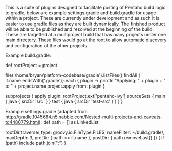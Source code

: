 This is a suite of plugins designed to facilitate porting of Pentaho build logic to gradle, below are example settings.gradle and build.gradle for usage within a project.  These are currently under development and as such it is easier to use gradle files as they are built dynamically.  The finished product will be able to be published and resolved at the beginning of the build. These are targetted at a multiproject build that has many projects under one main directory.  These files would go at the root to allow automatic discovery and configuration of the other projects.

Example build.gradle:

def rootProject = project

file('/home/bryan/platform-codebase/gradle').listFiles().findAll { it.name.endsWith('.gradle')}.each { plugin ->
    println "Applying: " + plugin + " to " + project.name
    project.apply from: plugin 
}

subprojects {
  apply plugin: rootProject.ext['pentaho-ivy']
  sourceSets {
    main {
      java {
        srcDir 'src'
      }
    }
    test {
      java {
        srcDir 'test-src'
      }
    }
  }
}

Example settings.gradle (adapted from http://gradle.1045684.n5.nabble.com/Nested-multi-projects-and-caveats-td4480779.html):
def path = [] as LinkedList 

rootDir.traverse( 
    type: groovy.io.FileType.FILES, 
    nameFilter: ~/build\.gradle/, 
    maxDepth: 3, 
    preDir: { path << it.name }, 
    postDir: { path.removeLast() }) { if (path) include path.join(":") } 
